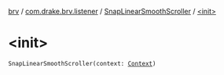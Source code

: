 [brv](../../index.md) / [com.drake.brv.listener](../index.md) / [SnapLinearSmoothScroller](index.md) / [&lt;init&gt;](./-init-.md)

# &lt;init&gt;

`SnapLinearSmoothScroller(context: `[`Context`](https://developer.android.com/reference/android/content/Context.html)`)`
